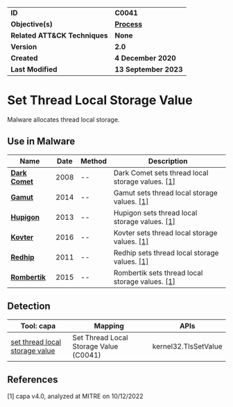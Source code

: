 <table>
<tr>
<td><b>ID</b></td>
<td><b>C0041</b></td>
</tr>
<tr>
<td><b>Objective(s)</b></td>
<td><b><a href="../process">Process</a></b></td>
</tr>
<tr>
<td><b>Related ATT&CK Techniques</b></td>
<td><b>None</b></td>
</tr>
<tr>
<td><b>Version</b></td>
<td><b>2.0</b></td>
</tr>
<tr>
<td><b>Created</b></td>
<td><b>4 December 2020</b></td>
</tr>
<tr>
<td><b>Last Modified</b></td>
<td><b>13 September 2023</b></td>
</tr>
</table>


# Set Thread Local Storage Value

Malware allocates thread local storage. 

## Use in Malware

|Name|Date|Method|Description|
|---|---|---|---|
|[**Dark Comet**](../../xample-malware/dark-comet.md)|2008|--|Dark Comet sets thread local storage values. [[1]](#1)|
|[**Gamut**](../../xample-malware/gamut.md)|2014|--|Gamut sets thread local storage values. [[1]](#1)|
|[**Hupigon**](../../xample-malware/hupigon.md)|2013|--|Hupigon sets thread local storage values. [[1]](#1)|
|[**Kovter**](../../xample-malware/kovter.md)|2016|--|Kovter sets thread local storage values. [[1]](#1)|
|[**Redhip**](../../xample-malware/redhip.md)|2011|--|Redhip sets thread local storage values. [[1]](#1)|
|[**Rombertik**](../../xample-malware/rombertik.md)|2015|--|Rombertik sets thread local storage values. [[1]](#1)|

## Detection

|Tool: capa|Mapping|APIs|
|---|---|---|
|[set thread local storage value](https://github.com/mandiant/capa-rules/blob/master/host-interaction/process/set-thread-local-storage-value.yml)|Set Thread Local Storage Value (C0041)|kernel32.TlsSetValue|

## References

<a name="1">[1]</a> capa v4.0, analyzed at MITRE on 10/12/2022

